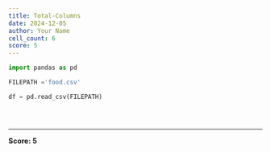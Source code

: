 ```yaml
---
title: Total-Columns
date: 2024-12-05
author: Your Name
cell_count: 6
score: 5
---
```


```python
import pandas as pd
```


```python
FILEPATH ='food.csv'
```


```python
df = pd.read_csv(FILEPATH)
```


```python

```


```python

```


```python

```


---
**Score: 5**
